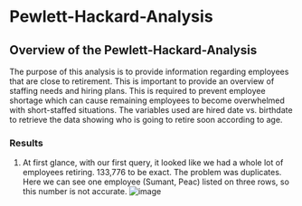 # Pewlett-Hackard-Analysis

## Overview of the Pewlett-Hackard-Analysis
The purpose of this analysis is to provide information regarding employees that are close to retirement. This is important to provide an overview of staffing needs and hiring plans. This is required to prevent employee shortage which can cause remaining employees to become overwhelmed with short-staffed situations. The variables used are hired date vs. birthdate to retrieve the data showing who is going to retire soon according to age. 

### Results
1. At first glance, with our first query, it looked like we had a whole lot of employees retiring. 133,776 to be exact. The problem was duplicates. 
Here we can see one employee (Sumant, Peac) listed on three rows, so this number is not accurate. 
![image](https://user-images.githubusercontent.com/30300621/181676368-d4ac46eb-668f-456b-b75b-7526e5ebaea5.png)
